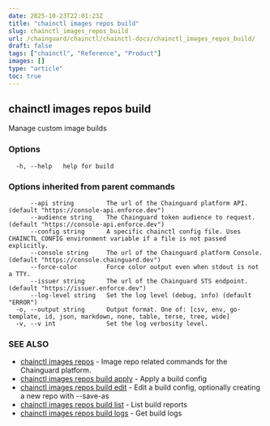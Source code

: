 ```yaml
---
date: 2025-10-23T22:01:23Z
title: "chainctl images repos build"
slug: chainctl_images_repos_build
url: /chainguard/chainctl/chainctl-docs/chainctl_images_repos_build/
draft: false
tags: ["chainctl", "Reference", "Product"]
images: []
type: "article"
toc: true
---
```

## chainctl images repos build

Manage custom image builds

### Options

```
  -h, --help   help for build
```

### Options inherited from parent commands

```
      --api string         The url of the Chainguard platform API. (default "https://console-api.enforce.dev")
      --audience string    The Chainguard token audience to request. (default "https://console-api.enforce.dev")
      --config string      A specific chainctl config file. Uses CHAINCTL_CONFIG environment variable if a file is not passed explicitly.
      --console string     The url of the Chainguard platform Console. (default "https://console.chainguard.dev")
      --force-color        Force color output even when stdout is not a TTY.
      --issuer string      The url of the Chainguard STS endpoint. (default "https://issuer.enforce.dev")
      --log-level string   Set the log level (debug, info) (default "ERROR")
  -o, --output string      Output format. One of: [csv, env, go-template, id, json, markdown, none, table, terse, tree, wide]
  -v, --v int              Set the log verbosity level.
```

### SEE ALSO

* [chainctl images repos](/chainguard/chainctl/chainctl-docs/chainctl_images_repos/)	 - Image repo related commands for the Chainguard platform.
* [chainctl images repos build apply](/chainguard/chainctl/chainctl-docs/chainctl_images_repos_build_apply/)	 - Apply a build config
* [chainctl images repos build edit](/chainguard/chainctl/chainctl-docs/chainctl_images_repos_build_edit/)	 - Edit a build config, optionally creating a new repo with --save-as
* [chainctl images repos build list](/chainguard/chainctl/chainctl-docs/chainctl_images_repos_build_list/)	 - List build reports
* [chainctl images repos build logs](/chainguard/chainctl/chainctl-docs/chainctl_images_repos_build_logs/)	 - Get build logs

